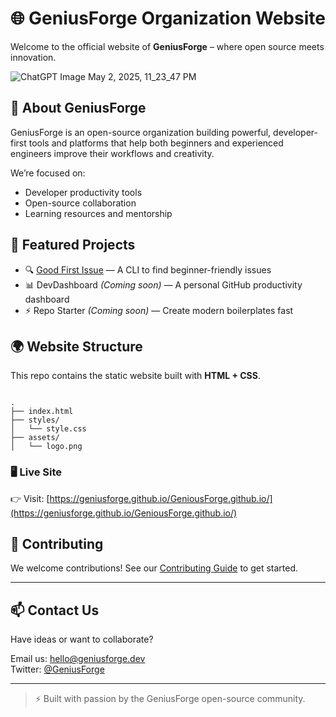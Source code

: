 # 🌐 GeniusForge Organization Website

Welcome to the official website of **GeniusForge** – where open source meets innovation.

![ChatGPT Image May 2, 2025, 11_23_47 PM](https://github.com/user-attachments/assets/696050fb-b7e2-44e5-9d6d-68b97e713e42)


## 🚀 About GeniusForge

GeniusForge is an open-source organization building powerful, developer-first tools and platforms that help both beginners and experienced engineers improve their workflows and creativity.

We’re focused on:
- Developer productivity tools
- Open-source collaboration
- Learning resources and mentorship

## 🧰 Featured Projects

- 🔍 [Good First Issue](https://github.com/geniusforge/good-first-issue) — A CLI to find beginner-friendly issues
- 📊 DevDashboard *(Coming soon)* — A personal GitHub productivity dashboard
- ⚡ Repo Starter *(Coming soon)* — Create modern boilerplates fast

## 🌍 Website Structure

This repo contains the static website built with **HTML + CSS**.

```

.
├── index.html
├── styles/
│   └── style.css
├── assets/
│   └── logo.png

```

### 🖥️ Live Site

👉 Visit: [https://geniusforge.github.io/GeniousForge.github.io/](https://geniusforge.github.io/GeniousForge.github.io/)

## 🤝 Contributing

We welcome contributions! See our [Contributing Guide](https://github.com/geniusforge/.github/blob/main/CONTRIBUTING.md) to get started.

---

## 📫 Contact Us

Have ideas or want to collaborate?

Email us: [hello@geniusforge.dev](mailto:hello@geniusforge.dev)  
Twitter: [@GeniusForge](https://twitter.com/geniusforge)

---

> ⚡ Built with passion by the GeniusForge open-source community.
